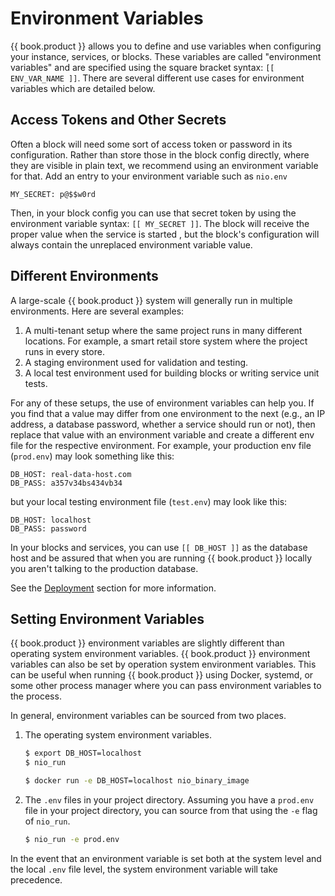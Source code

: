 # Environment Variables

{{ book.product }} allows you to define and use variables when configuring your instance, services, or blocks. These variables are called "environment variables" and are specified using the square bracket syntax: `[[ ENV_VAR_NAME ]]`. There are several different use cases for environment variables which are detailed below.

## Access Tokens and Other Secrets

Often a block will need some sort of access token or password in its configuration. Rather than store those in the block config directly, where they are visible in plain text, we recommend using an environment variable for that. Add an entry to your environment variable such as  `nio.env`
```
MY_SECRET: p@$$w0rd
```

Then, in your block config you can use that secret token by using the environment variable syntax: `[[ MY_SECRET ]]`. The block will receive the proper value when the service is started , but the block's configuration will always contain the unreplaced environment variable value.

## Different Environments

A large-scale {{ book.product }} system will generally run in multiple environments. Here are several examples:

1. A multi-tenant setup where the same project runs in many different locations. For example, a smart retail store system where the project runs in every store.
2. A staging environment used for validation and testing.
3. A local test environment used for building blocks or writing service unit tests.

For any of these setups, the use of environment variables can help you. If you find that a value may differ from one environment to the next \(e.g., an IP address, a database password, whether a service should run or not\), then replace that value with an environment variable and create a different env file for the respective environment. For example, your production env file \(`prod.env`\) may look something like this:

```
DB_HOST: real-data-host.com
DB_PASS: a357v34bs434vb34
```

but your local testing environment file \(`test.env`\) may look like this:

```
DB_HOST: localhost
DB_PASS: password
```

In your blocks and services, you can use `[[ DB_HOST ]]` as the database host and be assured that when you are running {{ book.product }} locally you aren't talking to the production database.

See the [Deployment](/deployment) section for more information.

## Setting Environment Variables

{{ book.product }} environment variables are slightly different than operating system environment variables. {{ book.product }} environment variables can also be set by operation system environment variables. This can be useful when running {{ book.product }} using Docker, systemd, or some other process manager where you can pass environment variables to the process.

In general, environment variables can be sourced from two places.

1. The operating system environment variables.  

   ```bash
   $ export DB_HOST=localhost
   $ nio_run
   ```

   ```bash
   $ docker run -e DB_HOST=localhost nio_binary_image
   ```

2. The `.env` files in your project directory. Assuming you have a `prod.env` file in your project directory, you can source from that using the `-e` flag of `nio_run`.

   ```bash
   $ nio_run -e prod.env
   ```

In the event that an environment variable is set both at the system level and the local  `.env` file level, the system environment variable will take precedence.
